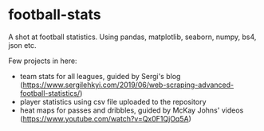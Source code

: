 # football-stats

A shot at football statistics.
Using pandas, matplotlib, seaborn, numpy, bs4, json etc.

Few projects in here:

- team stats for all leagues, guided by Sergi's blog (https://www.sergilehkyi.com/2019/06/web-scraping-advanced-football-statistics/)
- player statistics using csv file uploaded to the repository
- heat maps for passes and dribbles, guided by McKay Johns' videos (https://www.youtube.com/watch?v=Qx0F1QjOq5A)

